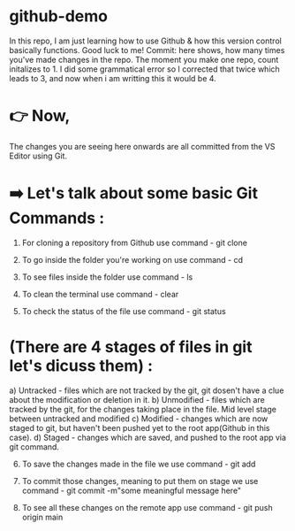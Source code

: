 # github-demo
In this repo, I am just learning how to use Github &amp; how this version control basically functions. Good luck to me!
Commit: here shows, how many times you've made changes in the repo. The moment you make one repo, count initalizes to 1. I did some grammatical error so I corrected that twice which leads to 3, and now when i am writting this it would be 4.


# 👉 Now,
The changes you are seeing here onwards are all committed from the VS Editor using Git.


# ➡️ Let's talk about some basic Git Commands :
1) For cloning a repository from Github use command - git clone <link of the website>

2) To go inside the folder you're working on use command - cd <folder name>

3) To see files inside the folder use command - ls

4) To clean the terminal use command - clear

5) To check the status of the file use command - git status

# (There are 4 stages of files in git let's dicuss them) :
a) Untracked -  files which are not tracked by the git, git dosen't have a clue about the modification or deletion in it.
b) Unmodified - files which are tracked by the git, for the changes taking place in the file. Mid level stage between untracked and modified
c) Modified -   changes which are now staged to git, but haven't been pushed yet to the root app(Github in this case).
d) Staged -     changes which are saved, and pushed to the root app via git command.


6) To save the changes made in the file we use command - git add <file name>

7) To commit those changes, meaning to put them on stage we use command - git commit -m"some meaningful message here"

8) To see all these changes on the remote app use command - git push origin main


